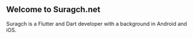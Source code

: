 ## Welcome to Suragch.net

Suragch is a Flutter and Dart developer with a background in Android and iOS.
